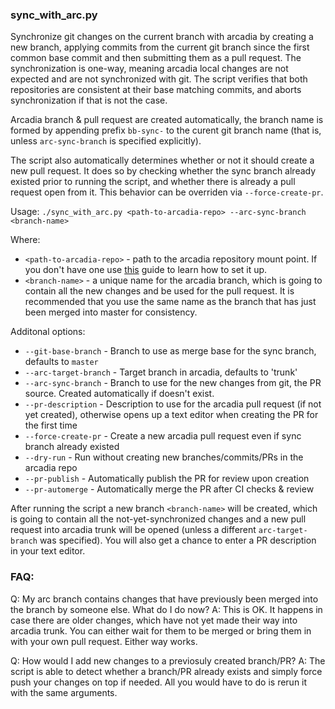 ### sync_with_arc.py

Synchronize git changes on the current branch with arcadia by creating a new
branch, applying commits from the current git branch since the first common
base commit and then submitting them as a pull request. The synchronization is
one-way, meaning arcadia local changes are not expected and are not synchronized
with git. The script verifies that both repositories are consistent at their
base matching commits, and aborts synchronization if that is not the case.

Arcadia branch & pull request are created automatically, the branch name is
formed by appending prefix `bb-sync-` to the curent git branch name (that is,
unless `arc-sync-branch` is specified explicitly).

The script also automatically determines whether or not it should create a new
pull request. It does so by checking whether the sync branch already
existed prior to running the script, and whether there is already a pull request
open from it. This behavior can be overriden via `--force-create-pr`.

Usage: `./sync_with_arc.py <path-to-arcadia-repo> --arc-sync-branch <branch-name>`

Where:
- `<path-to-arcadia-repo>` - path to the arcadia repository mount point. If you
don't have one use [this](https://docs.yandex-team.ru/devtools/intro/quick-start-guide)
guide to learn how to set it up.
- `<branch-name>` - a unique name for the arcadia branch, which is going to
contain all the new changes and be used for the pull request. It is recommended
that you use the same name as the branch that has just been merged into master
for consistency.

Additonal options:
- `--git-base-branch` - Branch to use as merge base for the sync branch,
defaults to `master`
- `--arc-target-branch` - Target branch in arcadia, defaults to 'trunk'
- `--arc-sync-branch` - Branch to use for the new changes from git, the PR source.
Created automatically if doesn't exist.
- `--pr-description` - Description to use for the arcadia pull request (if not yet
created), otherwise opens up a text editor when creating the PR for the first time
- `--force-create-pr` - Create a new arcadia pull request even if sync branch already existed
- `--dry-run` - Run without creating new branches/commits/PRs in the arcadia repo
- `--pr-publish` - Automatically publish the PR for review upon creation
- `--pr-automerge` - Automatically merge the PR after CI checks & review

After running the script a new branch `<branch-name>` will be created,
which is going to contain all the not-yet-synchronized changes and a new
pull request into arcadia trunk will be opened (unless a different
`arc-target-branch` was specified). You will also get a chance to
enter a PR description in your text editor.

### FAQ:
Q: My arc branch contains changes that have previously been merged into the
branch by someone else. What do I do now?
A: This is OK. It happens in case there are older changes, which have not yet
made their way into arcadia trunk. You can either wait for them to be merged
or bring them in with your own pull request. Either way works.

Q: How would I add new changes to a previosuly created branch/PR?
A: The script is able to detect whether a branch/PR already exists and simply
force push your changes on top if needed. All you would have to do is rerun it
with the same arguments.
